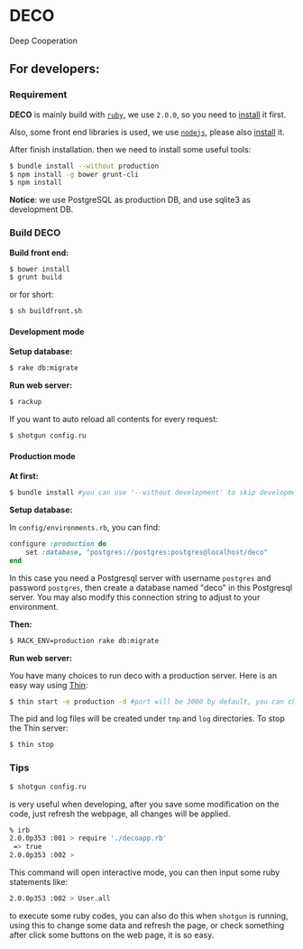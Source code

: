 # DECO

Deep Cooperation

## For developers:

### Requirement

**DECO** is mainly build with [`ruby`](https://www.ruby-lang.org/), we use `2.0.0`, so you need to [install](https://www.ruby-lang.org/en/downloads/) it first.

Also, some front end libraries is used, we use [`nodejs`](http://nodejs.org/), please also [install](http://nodejs.org/download/) it.

After finish installation. then we need to install some useful tools:

~~~bash
$ bundle install --without production
$ npm install -g bower grunt-cli
$ npm install
~~~

**Notice**: we use PostgreSQL as production DB, and use sqlite3 as development DB.

### Build DECO

**Build front end:**

~~~bash
$ bower install
$ grunt build
~~~
or for short:
~~~bash
$ sh buildfront.sh
~~~

#### Development mode

**Setup database:**

~~~bash
$ rake db:migrate
~~~

**Run web server:**

~~~bash
$ rackup
~~~

If you want to auto reload all contents for every request:

~~~bash
$ shotgun config.ru
~~~

#### Production mode

**At first:**

~~~bash
$ bundle install #you can use '--without development' to skip development gems
~~~

**Setup database:**

In `config/environments.rb`, you can find:

~~~ruby
configure :production do
    set :database, "postgres://postgres:postgres@localhost/deco"
end
~~~

In this case you need a Postgresql server with username `postgres` and password `postgres`, then create a database named "deco" in this Postgresql server. You may also modify this connection string to adjust to your environment.

**Then:**

~~~bash
$ RACK_ENV=production rake db:migrate
~~~

**Run web server:**

You have many choices to run deco with a production server. Here is an easy way using [Thin](http://code.macournoyer.com/thin/):

~~~bash
$ thin start -e production -d #port will be 3000 by default, you can check thin usage to change it
~~~

The pid and log files will be created under `tmp` and `log` directories. To stop the Thin server:

~~~bash
$ thin stop
~~~

### Tips

~~~bash
$ shotgun config.ru
~~~
is very useful when developing, after you save some modification on the code, just refresh the webpage, all changes will be applied.

~~~bash
% irb
2.0.0p353 :001 > require './decoapp.rb'
 => true 
2.0.0p353 :002 > 
~~~
This command will open interactive mode, you can then input some ruby statements like:
~~~bash
2.0.0p353 :002 > User.all
~~~
to execute some ruby codes, you can also do this when `shotgun` is running, using this to change some data and refresh the page, or check something after click some buttons on the web page, it is so easy.
